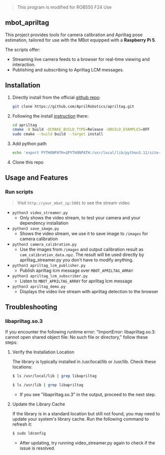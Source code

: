 > This program is modified for ROB550 F24 Use
## mbot_apriltag
This project provides tools for camera calibration and Apriltag pose estimation, tailored for use with the MBot equipped with a **Raspberry Pi 5**.

The scripts offer:
- Streaming live camera feeds to a browser for real-time viewing and interaction.
- Publishing and subscribing to Apriltag LCM messages.

## Installation
1. Directly install from the official [github repo](https://github.com/AprilRobotics/apriltag):
    ```bash
    git clone https://github.com/AprilRobotics/apriltag.git
    ```

2. Following the install [instruction](https://github.com/AprilRobotics/apriltag) there:
    ```bash
    cd apriltag
    cmake -B build -DCMAKE_BUILD_TYPE=Release -DBUILD_EXAMPLES=OFF
    sudo cmake --build build --target install
    ```

3. Add python path
    ```bash
    echo 'export PYTHONPATH=$PYTHONPATH:/usr/local/lib/python3.11/site-packages' >> ~/.bashrc
    ```

4. Clone this repo
## Usage and Features
### Run scripts
> Visit `http://your_mbot_ip:5001` to see the stream video
- `python3 video_streamer.py`
    - Only shows the video stream, to test your camera and your dependency installation
- `python3 save_image.py`
    - Shows the video stream, we use it to save image to `/images` for camera calibration
- `python3 camera_calibration.py`
    - Use the images from `/images` and output calibration result as `cam_calibration_data.npz`. The result will be used directly by apriltag_streamer.py you don't have to modify anything.
- `python3 apriltag_lcm_publisher.py`
    - Publish apriltag lcm message over `MBOT_APRILTAG_ARRAY`
- `python3 apriltag_lcm_subscriber.py`
    - Listen to `MBOT_APRILTAG_ARRAY` for apriltag lcm message
- `python3 apriltag_demo.py`
    - Displays the video live stream with apriltag detection to the browser

## Troubleshooting
### libapriltag.so.3
If you encounter the following runtime error: "ImportError: libapriltag.so.3: cannot open shared object file: No such file or directory," follow these steps:

1. Verify the Installation Location

    The library is typically installed in /usr/local/lib or /usr/lib. Check these locations:
    ```bash
    $ ls /usr/local/lib | grep libapriltag
    ```
    ```bash
    $ ls /usr/lib | grep libapriltag
    ```
    - If you see "libapriltag.so.3" in the output, proceed to the next step.

2. Update the Library Cache

    If the library is in a standard location but still not found, you may need to update your system's library cache. Run the following command to refresh it:

    ```bash
    $ sudo ldconfig
    ```
    - After updating, try running video_streamer.py again to check if the issue is resolved.